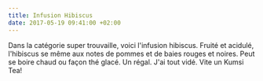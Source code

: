 ```yaml
---
title: Infusion Hibiscus
date: 2017-05-19 09:41:00 +02:00
---
```


Dans la catégorie super trouvaille, voici l'infusion hibiscus. Fruité et acidulé, l'hibiscus se même aux notes de pommes et de baies rouges et noires. Peut se boire chaud ou façon thé glacé. Un régal. J'ai tout vidé. Vite un Kumsi Tea! 